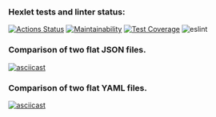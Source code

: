 ### Hexlet tests and linter status:
[![Actions Status](https://github.com/zakharovdm/frontend-project-lvl2/workflows/hexlet-check/badge.svg)](https://github.com/zakharovdm/frontend-project-lvl2/actions)
[![Maintainability](https://api.codeclimate.com/v1/badges/a99a88d28ad37a79dbf6/maintainability)](https://codeclimate.com/github/codeclimate/codeclimate/maintainability)
[![Test Coverage](https://api.codeclimate.com/v1/badges/6f5b41fd6c32db35ca28/test_coverage)](https://codeclimate.com/github/zakharovdm/frontend-project-lvl2/test_coverage)
![eslint](https://github.com/zakharovdm/frontend-project-lvl2/actions/workflows/eslint_tests-check.yml/badge.svg)

### Comparison of two flat JSON files.
[![asciicast](https://asciinema.org/a/2bMR7vBLXiM49HhVsMLJAfJmt.svg)](https://asciinema.org/a/2bMR7vBLXiM49HhVsMLJAfJmt)

### Comparison of two flat YAML files.
[![asciicast](https://asciinema.org/a/Jc9JZ1ZxhGnc9EdkyFUXot7RS.svg)](https://asciinema.org/a/Jc9JZ1ZxhGnc9EdkyFUXot7RS)